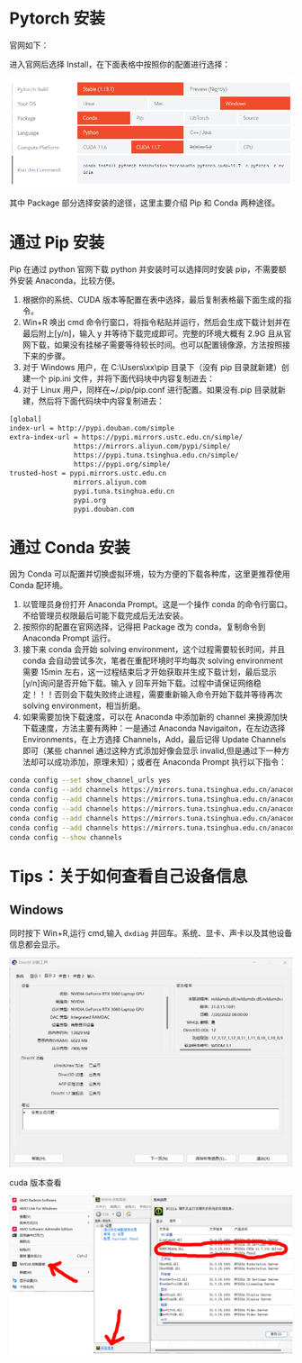 # Pytorch 安装

官网如下：

进入官网后选择 Install，在下面表格中按照你的配置进行选择：

![](static/boxcnxltvaT52E6mu6JIYaKvM1X.png)

其中 Package 部分选择安装的途径，这里主要介绍 Pip 和 Conda 两种途径。

# 通过 Pip 安装

Pip 在通过 python 官网下载 python 并安装时可以选择同时安装 pip，不需要额外安装 Anaconda，比较方便。

1. 根据你的系统、CUDA 版本等配置在表中选择，最后复制表格最下面生成的指令。
2. Win+R 唤出 cmd 命令行窗口，将指令粘贴并运行，然后会生成下载计划并在最后附上[y/n]，输入 y 并等待下载完成即可。完整的环境大概有 2.9G 且从官网下载，如果没有挂梯子需要等待较长时间。也可以配置镜像源，方法按照接下来的步骤。
3. 对于 Windows 用户，在 C:\Users\xx\pip 目录下（没有 pip 目录就新建）创建一个 pip.ini 文件，并将下面代码块中内容复制进去：
4. 对于 Linux 用户，同样在~/.pip/pip.conf 进行配置。如果没有.pip 目录就新建，然后将下面代码块中内容复制进去：

```
[global]
index-url = http://pypi.douban.com/simple
extra-index-url = https://pypi.mirrors.ustc.edu.cn/simple/
                https://mirrors.aliyun.com/pypi/simple/
                https://pypi.tuna.tsinghua.edu.cn/simple/
                https://pypi.org/simple/
trusted-host = pypi.mirrors.ustc.edu.cn
                mirrors.aliyun.com
                pypi.tuna.tsinghua.edu.cn
                pypi.org
                pypi.douban.com
```

# 通过 Conda 安装

因为 Conda 可以配置并切换虚拟环境，较为方便的下载各种库，这里更推荐使用 Conda 配环境。

1. 以管理员身份打开 Anaconda Prompt。这是一个操作 conda 的命令行窗口。不给管理员权限最后可能下载完成后无法安装。
2. 按照你的配置在官网选择，记得把 Package 改为 conda，复制命令到 Anaconda Prompt 运行。
3. 接下来 conda 会开始 solving environment，这个过程需要较长时间，并且 conda 会自动尝试多次，笔者在重配环境时平均每次 solving environment 需要 15min 左右，这一过程结束后才开始获取并生成下载计划，最后显示[y/n]询问是否开始下载。输入 y 回车开始下载。过程中请保证网络稳定！！！否则会下载失败终止进程，需要重新输入命令开始下载并等待再次 solving environment，相当折磨。
4. 如果需要加快下载速度，可以在 Anaconda 中添加新的 channel 来换源加快下载速度，方法主要有两种：一是通过 Anaconda Navigaiton，在左边选择 Environments，在上方选择 Channels，Add，最后记得 Update Channels 即可（某些 channel 通过这种方式添加好像会显示 invalid,但是通过下一种方法却可以成功添加，原理未知）；或者在 Anaconda Prompt 执行以下指令：

```bash
conda config --set show_channel_urls yes
conda config --add channels https://mirrors.tuna.tsinghua.edu.cn/anaconda/cloud/msys2/
conda config --add channels https://mirrors.tuna.tsinghua.edu.cn/anaconda/cloud/conda-forge
conda config --add channels https://mirrors.tuna.tsinghua.edu.cn/anaconda/pkgs/free/
conda config --add channels https://mirrors.tuna.tsinghua.edu.cn/anaconda/cloud/pytorch/
conda config --add channels https://mirrors.tuna.tsinghua.edu.cn/anaconda/pkgs/main/
conda config --show channels
```

# Tips：关于如何查看自己设备信息

## Windows

同时按下 Win+R,运行 cmd,输入 `dxdiag` 并回车。系统、显卡、声卡以及其他设备信息都会显示。

![](static/boxcnepK0nkI8pWAJaO89zQoRgh.png)

cuda 版本查看

![](static/boxcnRoZEZsUdVduFRR9DjegeNh.png)
